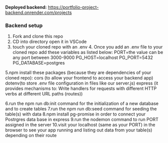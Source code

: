 **Deployed backend:** https://portfolio-project-backend.onrender.com/projects

### Backend setup

1. Fork and clone this repo
2. CD into directory open it in VSCode
3. touch your cloned repo with an .env 4. Once you add an .env file to your cloned repo add these variables as listed below:
   PORT=the value can be any port between 3000-9000
   PG_HOST=localhost
   PG_PORT=5432
   PG_DATABASE=postgres

5.npm install these packages (because they are dependencies of your cloned repo):
cors (to allow your frontend to access your backend app)
dotenv(to store .env file configuration in files like our server.js)
express (it provides mechanisms to: Write handlers for requests with different HTTP verbs at different URL paths (routes))

6.run the npm run db:init command for the initialization of a new database and to create tables
7.run the npm run db:seed command for seeding the table(s) with data
8.npm install pg-promise in order to connect your Postrgres data base in express
9.run the nodemon command to run PORT assigned in the server
10.visit your localhost (same as your PORT) in the browser to see your app running and listing out data from your table(s) depending on their route

